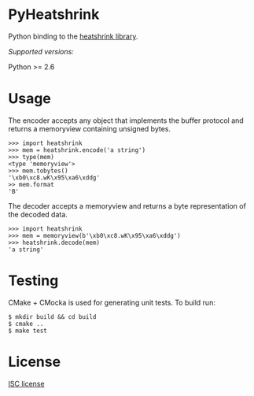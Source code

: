 PyHeatshrink
===========

Python binding to the [heatshrink library](https://github.com/atomicobject/heatshrink).

*Supported versions:*  
  
Python >= 2.6

Usage
=====

The encoder accepts any object that implements the buffer protocol
and returns a memoryview containing unsigned bytes.
```
>>> import heatshrink
>>> mem = heatshrink.encode('a string')
>>> type(mem)
<type 'memoryview'>
>>> mem.tobytes()
'\xb0\xc8.wK\x95\xa6\xddg'
>> mem.format
'B'
```

The decoder accepts a memoryview and returns a byte representation of
the decoded data.
```
>>> import heatshrink
>>> mem = memoryview(b'\xb0\xc8.wK\x95\xa6\xddg')
>>> heatshrink.decode(mem)
'a string'
```

Testing
=======

CMake + CMocka is used for generating unit tests. To build run:
```
$ mkdir build && cd build
$ cmake ..
$ make test
```

License
=======

[ISC license](LICENSE)